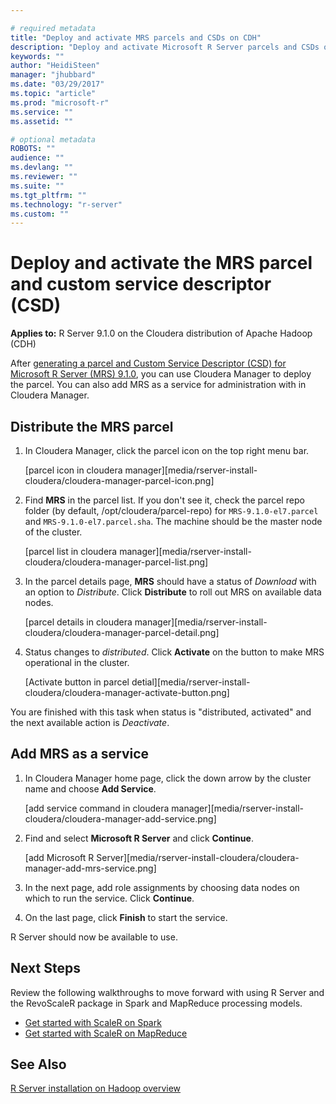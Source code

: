 ```yaml
---

# required metadata
title: "Deploy and activate MRS parcels and CSDs on CDH"
description: "Deploy and activate Microsoft R Server parcels and CSDs on the Cloudera distribution of Apache Hadoop (CDH)."
keywords: ""
author: "HeidiSteen"
manager: "jhubbard"
ms.date: "03/29/2017"
ms.topic: "article"
ms.prod: "microsoft-r"
ms.service: ""
ms.assetid: ""

# optional metadata
ROBOTS: ""
audience: ""
ms.devlang: ""
ms.reviewer: ""
ms.suite: ""
ms.tgt_pltfrm: ""
ms.technology: "r-server"
ms.custom: ""
---
```


# Deploy and activate the MRS parcel and custom service descriptor (CSD)

**Applies to:** R Server 9.1.0 on the Cloudera distribution of Apache Hadoop (CDH)

After [generating a parcel and Custom Service Descriptor (CSD) for Microsoft R Server (MRS) 9.1.0](rserver-install-cloudera-generate-parcel.md), you can use Cloudera Manager to deploy the parcel. You can also add MRS as a service for administration with in Cloudera Manager.

## Distribute the MRS parcel

1. In Cloudera Manager, click the parcel icon on the top right menu bar.

   [parcel icon in cloudera manager][media/rserver-install-cloudera/cloudera-manager-parcel-icon.png]

2. Find **MRS** in the parcel list. If you don't see it, check the parcel repo folder (by default, /opt/cloudera/parcel-repo) for `MRS-9.1.0-el7.parcel` and `MRS-9.1.0-el7.parcel.sha`. The machine should be the master node of the cluster. 

   [parcel list in cloudera manager][media/rserver-install-cloudera/cloudera-manager-parcel-list.png]

3. In the parcel details page, **MRS** should have a status of *Download* with an option to *Distribute*. Click **Distribute** to roll out MRS on available data nodes.

   [parcel details in cloudera manager][media/rserver-install-cloudera/cloudera-manager-parcel-detail.png]

4. Status changes to *distributed*. Click **Activate** on the button to make MRS operational in the cluster.

   [Activate button in parcel detial][media/rserver-install-cloudera/cloudera-manager-activate-button.png]

You are finished with this task when status is "distributed, activated" and the next available action is *Deactivate*.

## Add MRS as a service

1. In Cloudera Manager home page, click the down arrow by the cluster name and choose **Add Service**.

   [add service command in cloudera manager][media/rserver-install-cloudera/cloudera-manager-add-service.png]

2. Find and select **Microsoft R Server** and click **Continue**.

   [add Microsoft R Server][media/rserver-install-cloudera/cloudera-manager-add-mrs-service.png]

3. In the next page, add role assignments by choosing data nodes on which to run the service. Click **Continue**.

4. On the last page, click **Finish** to start the service.

R Server should now be available to use.

## Next Steps

Review the following walkthroughs to move forward with using R Server and the RevoScaleR package in Spark and MapReduce processing models.

+ [Get started with ScaleR on Spark](scaler-spark-getting-started.md)
+ [Get started with ScaleR on MapReduce](scaler-hadoop-getting-started.md)

## See Also

[R Server installation on Hadoop overview](rserver-install-hadoop.md)
